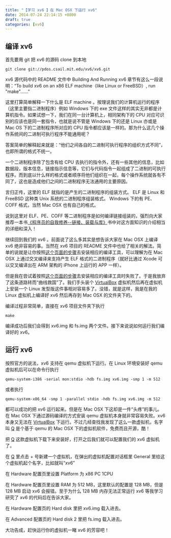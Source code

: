 ```yaml
---
title: "【学习 xv6 】在 Mac OSX 下运行 xv6"
date: 2014-07-24 22:14:15 +0800
draft: true
categories: [xv6]
---
```


## 编译 xv6

首先要用 git 把 xv6 的源码 clone 到本地

```text
git clone git://pdos.csail.mit.edu/xv6/xv6.git
```

xv6 源代码中的 README 文件中 Building And Running xv6 章节有这么一段说明：“To build xv6 on an x86 ELF machine（like Linux or FreeBSD）, run "make"......”

这里打算简单解释一下什么是 ELF machine 。按理说我们的计算机运行的程序（这里主要指二进制程序）例如 Windows 下的 exe 文件这样的其实无非都是计算机指令。如果试想一下，我们在同一台计算机上，相同架构下的 CPU 对应可识别的应该也是同一套指令，也就是说不管是 Windows 下的还是 Linux 亦或是 Mac OS 下的二进制程序所对应的 CPU 指令都应该是一样的。那为什么这几个操作系统间的二进制可执行程序不能通用呢？

答案简单的解释起来就是：“他们之间各自的二进制可执行程序的组织方式不同”，也即所谓的格式不统一。

一个二进制程序除了包含有给 CPU 去执行的指令外，还有一些其他的信息，比如数据段，版本信息，链接指示信息等，它们与代码指令一起组成了二进制的可执行程序。而到底以什么样的格式或者顺序将他们组织在一起，每个操作系统就各有不同了，这也是造成他们之间的二进制程序无法通用的主要原因。

言归正传，这里的 ELF 就指的是产生的二进制程序的组装方式。 ELF 是 Linux 和 FreeBSD 这种类 Unix 系统的二进制程序组装格式。 Windows 下的有 PE、COFF 格式，当然 Mac OSX 也有自己的格式。

说到这里对 ELF、PE、COFF 等二进制程序是如何编译链接组装的，强烈向大家推荐一本书[《程序员的自我修养--链接、装载与库》](http://product.china-pub.com/195439)书中对这方面知识的介绍相当的详细和深入！

继续回到我们的 xv6 。前面说了这么多其实是想告诉大家在 Mac OSX 上编译 xv6 绝非容易的事。当然在 xv6 项目的 README 文件中也给了相关的解法。简单的说就是让你按照[这个页面的步骤](http://pdos.csail.mit.edu/6.828/2012/tools.html)去安装相应的编译工具，可以理解为在 Mac OSX 上通过交叉编译来支持产生 ELF 格式的二进制程序（就好比通过 Xcode 可以交叉编译出在 ARM 架构的 iPhone 上运行的 APP 一样）。

但是我在尝试着按照[这个页面的步骤](http://pdos.csail.mit.edu/6.828/2012/tools.html)去安装相应的编译工具时失败了。于是我放弃了这条道路转而“曲线救国”了。我们手头装个 [VirtualBox](http://www.virtualbox.org) 虚拟机然后再在虚拟机上安装一个 Linux 发型版这件事相对容易多了。没错，就是这样，我是在我的 Linux 虚拟机上编译好 xv6 然后再存到 Mac OSX 的文件夹下的。

编译过程非常简单，直接在 xv6 项目文件夹下执行

```shell
make
```

编译成功后我们会得到 xv6.img 和 fs.img 两个文件。接下来说说如何运行我们编译好的 xv6。

## 运行 xv6

按照官方的说法，xv6 支持在 qemu 虚拟机下运行。在 Linux 环境安装好 qemu 虚拟机后可以在命令行执行

```shell
qemu-system-i386 -serial mon:stdio -hdb fs.img xv6.img -smp 1 -m 512
```

或者执行

```shell
qemu-system-x86_64 -smp 1 -parallel stdio -hdb fs.img xv6.img -m 512
```

都可以成功的把 xv6 运行起来。但是在 Mac OSX 下这却是一件“头疼”的事儿。在 Mac OSX 下通过源码编译的方式安装 qemu 虚拟机本身就非常容易失败。xv6 本身又无法在 [VirtualBox](http://www.virtualbox.org) 下运行。不过几经查找我发现了这么一款虚拟机，名字叫 [Q](http://www.kju-app.org/) 是个基于 qemu 的 Mac OSX 下的虚拟机软件，免费而且开源，酷！

把 [Q](http://www.kju-app.org/) 这款虚拟机下载下来安装好，打开之后我们就可以配置我们的 xv6 虚拟机了。

在 [Q](http://www.kju-app.org/) 里点击 + 号新建一个虚拟机，在弹出的虚拟机配置对话框里 General 里给这个虚拟机起个名字，比如就叫“xv6”

在 Hardware 配置页里设置 Platform 为 x86 PC 1CPU

在 Hardware 配置页里设置 RAM 为 512 MB，这里默认的配置是 128 MB，但是 128 MB 启动 xv6 会报错。至于为什么 128 MB 内存无法正常运行 xv6 等我学习研究了 xv6 的代码后在告诉大家。

在 Hardware 配置页的 Hard disk 里把 xv6.img 载入进去。

在 Advanced 配置页的 Hard disk 2 里把 fs.img 载入进去。

大功告成，赶快运行你的虚拟机一睹 xv6 的芳容吧！
